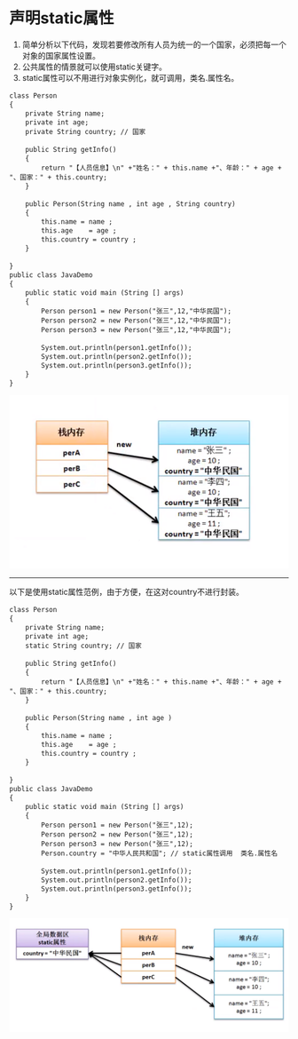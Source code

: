 # 声明static属性
1. 简单分析以下代码，发现若要修改所有人员为统一的一个国家，必须把每一个对象的国家属性设置。
2. 公共属性的情景就可以使用static关键字。
3. static属性可以不用进行对象实例化，就可调用，类名.属性名。
```
class Person
{
	private String name;
	private int age;
	private String country; // 国家

	public String getInfo()
	{
		return "【人员信息】\n" +"姓名：" + this.name +"、年龄：" + age + "、国家：" + this.country;
	}

	public Person(String name , int age , String country)
	{
		this.name = name ;
		this.age    = age ;
		this.country = country ;
	}
	
}
public class JavaDemo 
{
	public static void main (String [] args)
	{
		Person person1 = new Person("张三",12,"中华民国");
		Person person2 = new Person("张三",12,"中华民国");
		Person person3 = new Person("张三",12,"中华民国");

		System.out.println(person1.getInfo()); 
		System.out.println(person2.getInfo());
		System.out.println(person3.getInfo());
	}
}
```
![](https://github.com/hjj5258/Java/blob/master/JavaSE/img/StackAnalysis04.png)

---

以下是使用static属性范例，由于方便，在这对country不进行封装。

```
class Person
{
	private String name;
	private int age;
	static String country; // 国家

	public String getInfo()
	{
		return "【人员信息】\n" +"姓名：" + this.name +"、年龄：" + age + "、国家：" + this.country;
	}

	public Person(String name , int age )
	{
		this.name = name ;
		this.age    = age ;
		this.country = country ;
	}
	
}
public class JavaDemo 
{
	public static void main (String [] args)
	{
		Person person1 = new Person("张三",12);
		Person person2 = new Person("张三",12);
		Person person3 = new Person("张三",12);
		Person.country = "中华人民共和国"; // static属性调用  类名.属性名 

		System.out.println(person1.getInfo()); 
		System.out.println(person2.getInfo());
		System.out.println(person3.getInfo());
	}
}
```
![](https://github.com/hjj5258/Java/blob/master/JavaSE/img/staticStackAnalysis.png)
